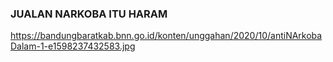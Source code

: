 ### JUALAN NARKOBA ITU HARAM
https://bandungbaratkab.bnn.go.id/konten/unggahan/2020/10/antiNArkobaDalam-1-e1598237432583.jpg
